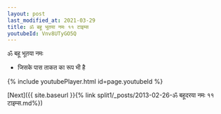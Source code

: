 ```yaml
---
layout: post
last_modified_at: 2021-03-29
title: ॐ बहू भूतया नमः ११ टाइम्स
youtubeId: Vnv8UTyGO5Q
---
```

 
 
 ॐ बहू भूतया नमः  
 
 -  जिसके पास ताकत का रूप भी है 
 
  
 
  
 
 
 
 
 
 


{% include youtubePlayer.html id=page.youtubeId %}
 
[Next]({{ site.baseurl }}{% link  split1/_posts/2013-02-26-ॐ बहूदरया नमः ११ टाइम्स.md%})
 
